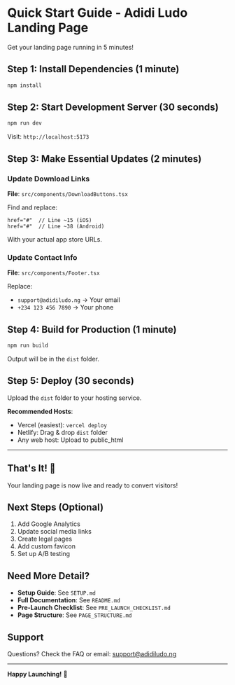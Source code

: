 # Quick Start Guide - Adidi Ludo Landing Page

Get your landing page running in 5 minutes!

## Step 1: Install Dependencies (1 minute)

```bash
npm install
```

## Step 2: Start Development Server (30 seconds)

```bash
npm run dev
```

Visit: `http://localhost:5173`

## Step 3: Make Essential Updates (2 minutes)

### Update Download Links
**File**: `src/components/DownloadButtons.tsx`

Find and replace:
```tsx
href="#"  // Line ~15 (iOS)
href="#"  // Line ~38 (Android)
```

With your actual app store URLs.

### Update Contact Info
**File**: `src/components/Footer.tsx`

Replace:
- `support@adidiludo.ng` → Your email
- `+234 123 456 7890` → Your phone

## Step 4: Build for Production (1 minute)

```bash
npm run build
```

Output will be in the `dist` folder.

## Step 5: Deploy (30 seconds)

Upload the `dist` folder to your hosting service.

**Recommended Hosts**:
- Vercel (easiest): `vercel deploy`
- Netlify: Drag & drop `dist` folder
- Any web host: Upload to public_html

---

## That's It! 🎉

Your landing page is now live and ready to convert visitors!

## Next Steps (Optional)

1. Add Google Analytics
2. Update social media links
3. Create legal pages
4. Add custom favicon
5. Set up A/B testing

## Need More Detail?

- **Setup Guide**: See `SETUP.md`
- **Full Documentation**: See `README.md`
- **Pre-Launch Checklist**: See `PRE_LAUNCH_CHECKLIST.md`
- **Page Structure**: See `PAGE_STRUCTURE.md`

## Support

Questions? Check the FAQ or email: support@adidiludo.ng

---

**Happy Launching!** 🚀

